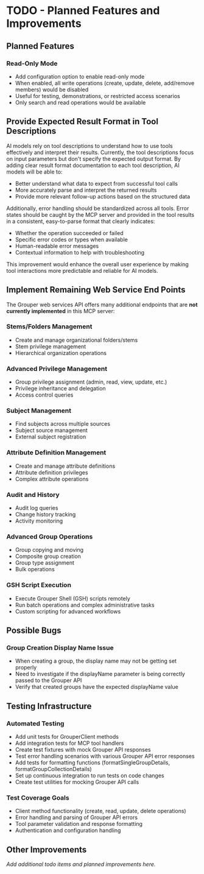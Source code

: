 # TODO - Planned Features and Improvements

## Planned Features

### Read-Only Mode
- Add configuration option to enable read-only mode
- When enabled, all write operations (create, update, delete, add/remove members) would be disabled
- Useful for testing, demonstrations, or restricted access scenarios
- Only search and read operations would be available

## Provide Expected Result Format in Tool Descriptions

AI models rely on tool descriptions to understand how to use tools effectively and interpret their results. Currently, the tool descriptions focus on input parameters but don't specify the expected output format. By adding clear result format documentation to each tool description, AI models will be able to:

- Better understand what data to expect from successful tool calls
- More accurately parse and interpret the returned results
- Provide more relevant follow-up actions based on the structured data

Additionally, error handling should be standardized across all tools. Error states should be caught by the MCP server and provided in the tool results in a consistent, easy-to-parse format that clearly indicates:
- Whether the operation succeeded or failed
- Specific error codes or types when available
- Human-readable error messages
- Contextual information to help with troubleshooting

This improvement would enhance the overall user experience by making tool interactions more predictable and reliable for AI models.

## Implement Remaining Web Service End Points

The Grouper web services API offers many additional endpoints that are **not currently implemented** in this MCP server:

### Stems/Folders Management
- Create and manage organizational folders/stems
- Stem privilege management
- Hierarchical organization operations

### Advanced Privilege Management
- Group privilege assignment (admin, read, view, update, etc.)
- Privilege inheritance and delegation
- Access control queries

### Subject Management
- Find subjects across multiple sources
- Subject source management
- External subject registration

### Attribute Definition Management
- Create and manage attribute definitions
- Attribute definition privileges
- Complex attribute operations

### Audit and History
- Audit log queries
- Change history tracking
- Activity monitoring

### Advanced Group Operations
- Group copying and moving
- Composite group creation
- Group type assignment
- Bulk operations

### GSH Script Execution
- Execute Grouper Shell (GSH) scripts remotely
- Run batch operations and complex administrative tasks
- Custom scripting for advanced workflows

## Possible Bugs

### Group Creation Display Name Issue
- When creating a group, the display name may not be getting set properly
- Need to investigate if the displayName parameter is being correctly passed to the Grouper API
- Verify that created groups have the expected displayName value

## Testing Infrastructure

### Automated Testing
- Add unit tests for GrouperClient methods
- Add integration tests for MCP tool handlers
- Create test fixtures with mock Grouper API responses
- Test error handling scenarios with various Grouper API error responses
- Add tests for formatting functions (formatSingleGroupDetails, formatGroupCollectionDetails)
- Set up continuous integration to run tests on code changes
- Create test utilities for mocking Grouper API calls

### Test Coverage Goals
- Client method functionality (create, read, update, delete operations)
- Error handling and parsing of Grouper API errors
- Tool parameter validation and response formatting
- Authentication and configuration handling

## Other Improvements

_Add additional todo items and planned improvements here._